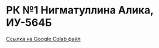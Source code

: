 # РК №1 Нигматуллина Алика, ИУ-564Б

[Ссылка на Google Colab файл](https://colab.research.google.com/drive/1stSoC-Nrf6xH5Pq_iSBAELZpWg8vNRS4#scrollTo=3JJrf_TIyQ5X)
